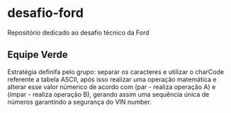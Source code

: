 # desafio-ford

Repositório dedicado ao desafio técnico da Ford

## Equipe Verde

Estratégia definifa pelo grupo: separar os caracteres e utilizar o charCode referente a tabela ASCII,
após isso realizar uma operação matemática e alterar esse valor númerico de acordo com (par - realiza operação A) e
(ímpar - realiza operação B), gerando assim uma sequência única de números garantindo a segurança do VIN number.
